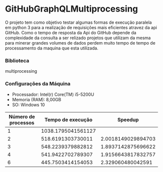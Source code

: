 # GitHubGraphQLMultiprocessing

O projeto tem como objetivo testar algumas formas de execução paralela em python 3 para a realização de requisições mais eficientes atravez da api GitHub. Como o tempo de resposta da Api do GitHub depende da complexidade da consulta a ser relizado projetos que utilizam da mesma para minerar grandes volumes de dados perdem muito tempo de tempo de processamento da maquina que esta utilizada.

### Biblioteca
  multiprocessing
  

### Configurações da Máquina
  * Processador: Intel(r) Core(TM) i5-5200U
  * Memoria (RAM): 8,00GB
  * SO: Windows 10
  
  
| Número de processos | Tempo de execução  | Speedup            |
|---------------------|--------------------|--------------------|
| 1                   | 1038.1795041561127 |                    |
| 2                   | 518.6191303730011  | 2.0018149029894703 |
| 3                   | 548.2239379882812  | 1.8937142875696622 |
| 4                   | 541.9422702789307  | 1.9156643817832757 |
| 6                   | 445.7503414154053  | 2.329060480042591  |
